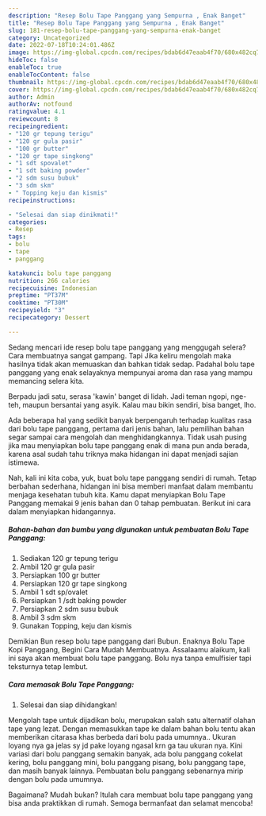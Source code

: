 ```yaml
---
description: "Resep Bolu Tape Panggang yang Sempurna , Enak Banget"
title: "Resep Bolu Tape Panggang yang Sempurna , Enak Banget"
slug: 181-resep-bolu-tape-panggang-yang-sempurna-enak-banget
category: Uncategorized
date: 2022-07-18T10:24:01.486Z
image: https://img-global.cpcdn.com/recipes/bdab6d47eaab4f70/680x482cq70/bolu-tape-panggang-foto-resep-utama.jpg
hideToc: false
enableToc: true
enableTocContent: false
thumbnail: https://img-global.cpcdn.com/recipes/bdab6d47eaab4f70/680x482cq70/bolu-tape-panggang-foto-resep-utama.jpg
cover: https://img-global.cpcdn.com/recipes/bdab6d47eaab4f70/680x482cq70/bolu-tape-panggang-foto-resep-utama.jpg
author: Admin
authorAv: notfound
ratingvalue: 4.1
reviewcount: 8
recipeingredient:
- "120 gr tepung terigu"
- "120 gr gula pasir"
- "100 gr butter"
- "120 gr tape singkong"
- "1 sdt spovalet"
- "1 sdt baking powder"
- "2 sdm susu bubuk"
- "3 sdm skm"
- " Topping keju dan kismis"
recipeinstructions:

- "Selesai dan siap dinikmati!"
categories:
- Resep
tags:
- bolu
- tape
- panggang

katakunci: bolu tape panggang 
nutrition: 266 calories
recipecuisine: Indonesian
preptime: "PT37M"
cooktime: "PT30M"
recipeyield: "3"
recipecategory: Dessert

---
```



Sedang mencari ide resep bolu tape panggang yang menggugah selera? Cara membuatnya sangat gampang. Tapi Jika keliru mengolah maka hasilnya tidak akan memuaskan dan bahkan tidak sedap. Padahal bolu tape panggang yang enak selayaknya mempunyai aroma dan rasa yang mampu memancing selera kita.


Berpadu jadi satu, serasa &#39;kawin&#39; banget di lidah. Jadi teman ngopi, nge-teh, maupun bersantai yang asyik. Kalau mau bikin sendiri, bisa banget, lho.

Ada beberapa hal yang sedikit banyak berpengaruh terhadap kualitas rasa dari bolu tape panggang, pertama dari jenis bahan, lalu pemilihan bahan segar sampai cara mengolah dan menghidangkannya. Tidak usah pusing jika mau menyiapkan bolu tape panggang enak di mana pun anda berada, karena asal sudah tahu triknya maka hidangan ini dapat menjadi sajian istimewa.


Nah, kali ini kita coba, yuk, buat bolu tape panggang sendiri di rumah. Tetap berbahan sederhana, hidangan ini bisa memberi manfaat dalam membantu menjaga kesehatan tubuh kita. Kamu dapat menyiapkan Bolu Tape Panggang memakai 9 jenis bahan dan 0 tahap pembuatan. Berikut ini cara dalam menyiapkan hidangannya.

<!--inarticleads1-->

##### Bahan-bahan dan bumbu yang digunakan untuk pembuatan Bolu Tape Panggang:

1. Sediakan 120 gr tepung terigu
1. Ambil 120 gr gula pasir
1. Persiapkan 100 gr butter
1. Persiapkan 120 gr tape singkong
1. Ambil 1 sdt sp/ovalet
1. Persiapkan 1 /sdt baking powder
1. Persiapkan 2 sdm susu bubuk
1. Ambil 3 sdm skm
1. Gunakan  Topping, keju dan kismis


Demikian Bun resep bolu tape panggang dari Bubun. Enaknya Bolu Tape Kopi Panggang, Begini Cara Mudah Membuatnya. Assalaamu alaikum, kali ini saya akan membuat bolu tape panggang. Bolu nya tanpa emulfisier tapi teksturnya tetap lembut. 

<!--inarticleads2-->

##### Cara memasak Bolu Tape Panggang:


1. Selesai dan siap dihidangkan!

Mengolah tape untuk dijadikan bolu, merupakan salah satu alternatif olahan tape yang lezat. Dengan memasukkan tape ke dalam bahan bolu tentu akan memberikan citarasa khas berbeda dari bolu pada umumnya.. Ukuran loyang nya ga jelas sy jd pake loyang ngasal krn ga tau ukuran nya. Kini variasi dari bolu panggang semakin banyak, ada bolu panggang cokelat kering, bolu panggang mini, bolu panggang pisang, bolu panggang tape, dan masih banyak lainnya. Pembuatan bolu panggang sebenarnya mirip dengan bolu pada umumnya. 

Bagaimana? Mudah bukan? Itulah cara membuat bolu tape panggang yang bisa anda praktikkan di rumah. Semoga bermanfaat dan selamat mencoba!
